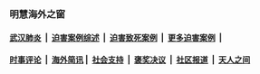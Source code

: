 
### 明慧海外之窗

####  [武汉肺炎](indexes/365.md?t=07150000) &nbsp;|&nbsp;  [迫害案例综述](indexes/328.md?t=07150000) &nbsp;|&nbsp; [迫害致死案例](indexes/277.md?t=07150000)  &nbsp;|&nbsp; [更多迫害案例](indexes/81.md?t=07150000)  &nbsp;|&nbsp; 
####  [时事评论](indexes/19.md?t=07150000) &nbsp;|&nbsp; [海外简讯](indexes/245.md?t=07150000)&nbsp;|&nbsp;  [社会支持](indexes/140.md?t=07150000) &nbsp;|&nbsp; [褒奖决议](indexes/282.md?t=07150000) &nbsp;|&nbsp; [社区报道](indexes/91.md?t=07150000)  &nbsp;|&nbsp; [天人之间](indexes/78.md?t=07150000) 

